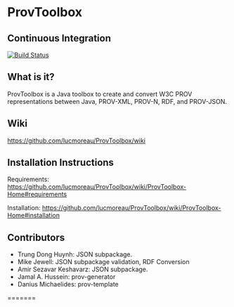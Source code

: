 ProvToolbox
===========

Continuous Integration
----------------------

[![Build Status](https://travis-ci.org/lucmoreau/ProvToolbox.svg)](https://travis-ci.org/lucmoreau/ProvToolbox)

What is it?
-----------

ProvToolbox is a Java toolbox to create and convert W3C PROV representations between Java, PROV-XML, PROV-N, RDF, and PROV-JSON. 


Wiki
----

https://github.com/lucmoreau/ProvToolbox/wiki

Installation Instructions
-------------------------

Requirements: https://github.com/lucmoreau/ProvToolbox/wiki/ProvToolbox-Home#requirements

Installation: https://github.com/lucmoreau/ProvToolbox/wiki/ProvToolbox-Home#installation


Contributors
------------

 * Trung Dong Huynh: JSON subpackage.
 * Mike Jewell: JSON subpackage validation, RDF Conversion
 * Amir Sezavar Keshavarz: JSON subpackage.
 * Jamal A. Hussein: prov-generator
 * Danius Michaelides: prov-template 
 
=======


